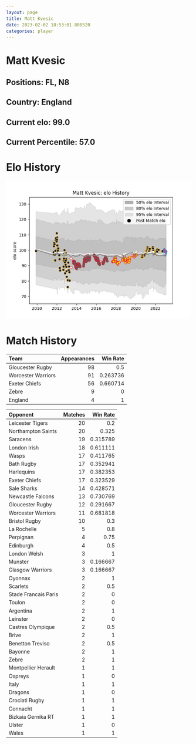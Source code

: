 ```yaml
---  
layout: page  
title: Matt Kvesic  
date: 2023-02-02 18:53:01.808520  
categories: player  
---
```

# Matt Kvesic

## Positions: FL, N8

## Country: England

## Current elo: 99.0

## Current Percentile: 57.0

# Elo History


![elo history](history_MattKvesic.png)
# Match History


| Team               |   Appearances |   Win Rate |
|:-------------------|--------------:|-----------:|
| Gloucester Rugby   |            98 |   0.5      |
| Worcester Warriors |            91 |   0.263736 |
| Exeter Chiefs      |            56 |   0.660714 |
| Zebre              |             9 |   0        |
| England            |             4 |   1        |

| Opponent             |   Matches |   Win Rate |
|:---------------------|----------:|-----------:|
| Leicester Tigers     |        20 |   0.2      |
| Northampton Saints   |        20 |   0.325    |
| Saracens             |        19 |   0.315789 |
| London Irish         |        18 |   0.611111 |
| Wasps                |        17 |   0.411765 |
| Bath Rugby           |        17 |   0.352941 |
| Harlequins           |        17 |   0.382353 |
| Exeter Chiefs        |        17 |   0.323529 |
| Sale Sharks          |        14 |   0.428571 |
| Newcastle Falcons    |        13 |   0.730769 |
| Gloucester Rugby     |        12 |   0.291667 |
| Worcester Warriors   |        11 |   0.681818 |
| Bristol Rugby        |        10 |   0.3      |
| La Rochelle          |         5 |   0.8      |
| Perpignan            |         4 |   0.75     |
| Edinburgh            |         4 |   0.5      |
| London Welsh         |         3 |   1        |
| Munster              |         3 |   0.166667 |
| Glasgow Warriors     |         3 |   0.166667 |
| Oyonnax              |         2 |   1        |
| Scarlets             |         2 |   0.5      |
| Stade Francais Paris |         2 |   0        |
| Toulon               |         2 |   0        |
| Argentina            |         2 |   1        |
| Leinster             |         2 |   0        |
| Castres Olympique    |         2 |   0.5      |
| Brive                |         2 |   1        |
| Benetton Treviso     |         2 |   0.5      |
| Bayonne              |         2 |   1        |
| Zebre                |         2 |   1        |
| Montpellier Herault  |         1 |   1        |
| Ospreys              |         1 |   0        |
| Italy                |         1 |   1        |
| Dragons              |         1 |   0        |
| Crociati Rugby       |         1 |   1        |
| Connacht             |         1 |   1        |
| Bizkaia Gernika RT   |         1 |   1        |
| Ulster               |         1 |   0        |
| Wales                |         1 |   1        |